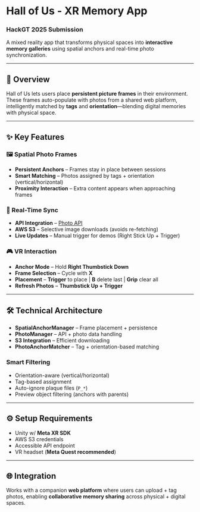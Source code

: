 # Hall of Us - XR Memory App  
### HackGT 2025 Submission  

A mixed reality app that transforms physical spaces into **interactive memory galleries** using spatial anchors and real-time photo synchronization.  

---

## 📖 Overview  
Hall of Us lets users place **persistent picture frames** in their environment. These frames auto-populate with photos from a shared web platform, intelligently matched by **tags** and **orientation**—blending digital memories with physical space.  

---

## ✨ Key Features  

### 🖼 Spatial Photo Frames  
- **Persistent Anchors** – Frames stay in place between sessions  
- **Smart Matching** – Photos assigned by tags + orientation (vertical/horizontal)  
- **Proximity Interaction** – Extra content appears when approaching frames  

### 🔄 Real-Time Sync  
- **API Integration** – [Photo API](https://api.doubleehbatteries.com/photos)  
- **AWS S3** – Selective image downloads (avoids re-fetching)  
- **Live Updates** – Manual trigger for demos (Right Stick Up + Trigger)  

### 🎮 VR Interaction  
- **Anchor Mode** – Hold **Right Thumbstick Down**  
- **Frame Selection** – Cycle with **X**  
- **Placement** – **Trigger** to place | **B** delete last | **Grip** clear all  
- **Refresh Photos** – **Thumbstick Up + Trigger**  

---

## 🛠 Technical Architecture  

- **SpatialAnchorManager** – Frame placement + persistence  
- **PhotoManager** – API + photo data handling  
- **S3 Integration** – Efficient downloading  
- **PhotoAnchorMatcher** – Tag + orientation-based matching  

### Smart Filtering  
- Orientation-aware (vertical/horizontal)  
- Tag-based assignment  
- Auto-ignore plaque files (`P_*`)  
- Preview object filtering (anchors with parents)  

---

## ⚙️ Setup Requirements  
- Unity w/ **Meta XR SDK**  
- AWS S3 credentials  
- Accessible API endpoint  
- VR headset (**Meta Quest recommended**)  

---

## 🌐 Integration  
Works with a companion **web platform** where users can upload + tag photos, enabling **collaborative memory sharing** across physical + digital spaces.  
